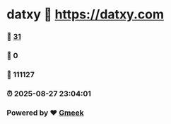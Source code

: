 # datxy :link: https://datxy.com 
### :page_facing_up: [31](https://datxy.com/tag.html) 
### :speech_balloon: 0 
### :hibiscus: 111127 
### :alarm_clock: 2025-08-27 23:04:01 
### Powered by :heart: [Gmeek](https://github.com/Meekdai/Gmeek)
